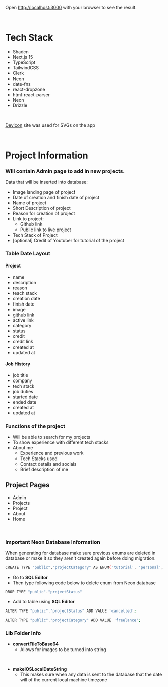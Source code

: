 
Open [http://localhost:3000](http://localhost:3000) with your browser to see the result.

<br/>

# Tech Stack

- Shadcn
- Next.js 15
- TypeScript
- TailwindCSS
- Clerk
- Neon
- date-fns
- react-dropzone
- html-react-parser
- Neon
- Drizzle

<br/>

[Devicon](https://devicon.dev/) site was used for SVGs on the app

<br>

# Project Information

### Will contain Admin page to add in new projects. 

Data that will be inserted into database:

- Image landing page of project
- Date of creation and finish date of project
- Name of project
- Short Description of project
- Reason for creation of project
- Link to project: 
    - Github link
    - Public link to live project
- Tech Stack of Project
- [optional] Credit of Youtuber for tutorial of the project

### Table Date Layout

#### Project
- name
- description
- reason
- teach stack
- creation date
- finish date
- image
- github link
- active link
- category
- status
- credit
- credit link
- created at
- updated at

#### Job History
- job title
- company
- tech stack
- job duties
- started date
- ended date
- created at
- updated at

### Functions of the project

- Will be able to search for my projects
- To show experience with different tech stacks
- About me
    - Experience and previous work
    - Tech Stacks used
    - Contact details and socials
    - Brief description of me

## Project Pages

- Admin
- Projects
- Project
- About
- Home

<br/>

### Important Neon Database Information

When generating for database make sure previous enums are deleted in database or make it so they aren't created again before doing migration.

```bash
CREATE TYPE "public"."projectCategory" AS ENUM('tutorial', 'personal', 'freelance');--> statement-breakpoint
```

- Go to **SQL Editor**
- Then type following code below to delete enum from Neon database

```bash
DROP TYPE "public"."projectStatus"
```

- Add to table using **SQL Editor**

```bash
ALTER TYPE "public"."projectStatus" ADD VALUE 'cancelled';
```

```bash
ALTER TYPE "public"."projectCategory" ADD VALUE 'freelance';
```

### Lib Folder Info

- **convertFileToBase64**
    - Allows for images to be turned into string

<br>

- **makeIOSLocalDateString**
    - This makes sure when any data is sent to the database that the date will of the current local machine timezone
